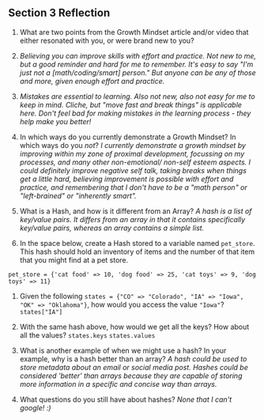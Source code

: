 ## Section 3 Reflection

1. What are two points from the Growth Mindset article and/or video that either resonated with you, or were brand new to you?
  1. *Believing you can improve skills with effort and practice. Not new to me, but a good reminder and hard for me to remember. It's easy to say "I'm just not a [math/coding/smart] person." But anyone can be any of those and more, given enough effort and practice.*
  2. *Mistakes are essential to learning. Also not new, also not easy for me to keep in mind. Cliche, but "move fast and break things" is applicable here. Don't feel bad for making mistakes in the learning process - they help make you better!*


1. In which ways do you currently demonstrate a Growth Mindset? In which ways do you _not_?
*I currently demonstrate a growth mindset by improving within my zone of proximal development, focussing on my processes, and many other non-emotional/ non-self esteem aspects. I could definitely improve negative self talk, taking breaks when things get a little hard, believing improvement is possible with effort and practice, and remembering that I don't have to be a "math person" or "left-brained" or "inherently smart".*

1. What is a Hash, and how is it different from an Array?
*A hash is a list of key/value pairs. It differs from an array in that it contains specifically key/value pairs, whereas an array contains a simple list.*

1. In the space below, create a Hash stored to a variable named `pet_store`.  This hash should hold an inventory of items and the number of that item that you might find at a pet store.
```
pet_store = {'cat food' => 10, 'dog food' => 25, 'cat toys' => 9, 'dog toys' => 11}
```
1. Given the following `states = {"CO" => "Colorado", "IA" => "Iowa", "OK" => "Oklahoma"}`, how would you access the value `"Iowa"`?
`states["IA"]`

1. With the same hash above, how would we get all the keys?  How about all the values?
`states.keys`
`states.values`

1. What is another example of when we might use a hash?  In your example, why is a hash better than an array?
*A hash could be used to store metadata about an email or social media post. Hashes could be considered 'better' than arrays because they are capable of storing more information in a specific and concise way than arrays.*

1. What questions do you still have about hashes?
*None that I can't google! :)*
